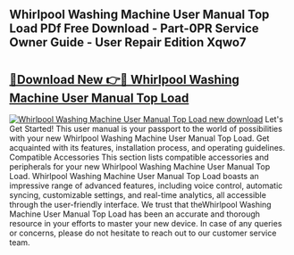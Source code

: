 ## Whirlpool Washing Machine User Manual Top Load PDf Free Download - Part-0PR Service Owner Guide - User Repair Edition Xqwo7

# <h2><a href="http://bc24747.oget.top/?id=Whirlpool+Washing+Machine+User+Manual+Top+Load">🔗Download New 👉🔴 Whirlpool Washing Machine User Manual Top Load</a></h2>

[![Whirlpool Washing Machine User Manual Top Load new download](https://i.imgur.com/5g1atiW.png)](http://bc24747.oget.top/?id=Whirlpool+Washing+Machine+User+Manual+Top+Load)
Let's Get Started! This user manual is your passport to the world of possibilities with your new Whirlpool Washing Machine User Manual Top Load. Get acquainted with its features, installation process, and operating guidelines. Compatible Accessories This section lists compatible accessories and peripherals for your new Whirlpool Washing Machine User Manual Top Load. Whirlpool Washing Machine User Manual Top Load boasts an impressive range of advanced features, including voice control, automatic syncing, customizable settings, and real-time analytics, all accessible through the user-friendly interface. We trust that theWhirlpool Washing Machine User Manual Top Load has been an accurate and thorough resource in your efforts to master your new device. In case of any queries or concerns, please do not hesitate to reach out to our customer service team.
